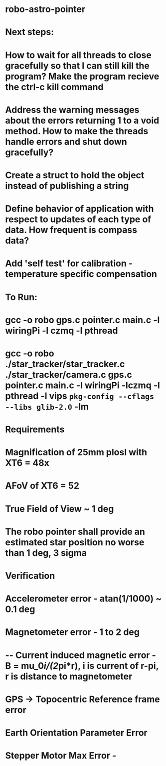 # robo-astro-pointer

# Next steps:
# How to wait for all threads to close gracefully so that I can still kill the program? Make the program recieve the ctrl-c kill command
# Address the warning messages about the errors returning 1 to a void method.  How to make the threads handle errors and shut down gracefully?
# Create a struct to hold the object instead of publishing a string
# Define behavior of application with respect to updates of each type of data.  How frequent is compass data?
# Add 'self test' for calibration - temperature specific compensation
# 

# To Run:

# gcc -o robo gps.c pointer.c main.c -l wiringPi -l czmq -l pthread
# gcc -o robo ./star_tracker/star_tracker.c ./star_tracker/camera.c gps.c pointer.c main.c -l wiringPi -lczmq -l pthread -l vips `pkg-config --cflags --libs glib-2.0` -lm

# Requirements
# Magnification of 25mm plosl with XT6 = 48x
# AFoV of XT6 = 52
# True Field of View ~ 1 deg
# The robo pointer shall provide an estimated star position no worse than 1 deg, 3 sigma 


# Verification
# Accelerometer error - atan(1/1000) ~ 0.1 deg
# Magnetometer error - 1 to 2 deg
# -- Current induced magnetic error - B = mu_0*i/(2*pi*r), i is current of r-pi, r is distance to magnetometer
# GPS -> Topocentric Reference frame error
# Earth Orientation Parameter Error
# Stepper Motor Max Error -




